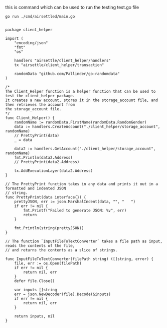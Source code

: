 this is command which can be used to run the testing test.go file

    go run ./cmd/airsettled/main.go


    package client_helper

    import (
        "encoding/json"
        "fmt"
        "os"

        handlers "airsettle/client_helper/handlers"
        tx "airsettle/client_helper/transaction"

        randomData "github.com/Pallinder/go-randomdata"
    )

    /*
    The Client_Helper function is a helper function that can be used to test the client_helper package.
    It creates a new account, stores it in the storage_account file, and then retrieves the account from
    the storage_account file.
    */
    func Client_Helper() {
        randomName := randomData.FirstName(randomData.RandomGender)
        data := handlers.CreateAccount("./client_helper/storage_account", randomName)
        // PrettyPrint(data)
        _ = data

        data2 := handlers.GetAccount("./client_helper/storage_account", randomName)
        fmt.Println(data2.Address)
        // PrettyPrint(data2.Address)

        tx.AddExecutionLayer(data2.Address)
    }

    // The PrettyPrint function takes in any data and prints it out in a formatted and indented JSON
    // string.
    func PrettyPrint(data interface{}) {
        prettyJSON, err := json.MarshalIndent(data, "", "   ")
        if err != nil {
            fmt.Printf("Failed to generate JSON: %v", err)
            return
        }

        fmt.Println(string(prettyJSON))
    }

    // The function `InputFileToTextConverter` takes a file path as input, reads the contents of the file,
    // and returns the contents as a slice of strings.

    func InputFileToTextConverter(filePath string) ([]string, error) {
        file, err := os.Open(filePath)
        if err != nil {
            return nil, err
        }
        defer file.Close()

        var inputs []string
        err = json.NewDecoder(file).Decode(&inputs)
        if err != nil {
            return nil, err
        }

        return inputs, nil
    }
